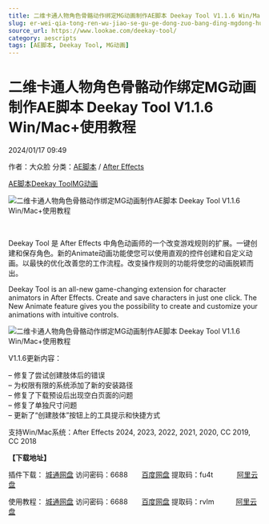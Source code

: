 ```yaml
---
title: 二维卡通人物角色骨骼动作绑定MG动画制作AE脚本 Deekay Tool V1.1.6 Win/Mac+使用教程
slug: er-wei-qia-tong-ren-wu-jiao-se-gu-ge-dong-zuo-bang-ding-mgdong-hua-zhi-zuo-aejiao-ben-deekay-tool-v1-1-6-win-mac-shi-yong-jiao-cheng
source_url: https://www.lookae.com/deekay-tool/
category: aescripts
tags: [AE脚本, Deekay Tool, MG动画]
---
```

# 二维卡通人物角色骨骼动作绑定MG动画制作AE脚本 Deekay Tool V1.1.6 Win/Mac+使用教程

2024/01/17 09:49

作者：大众脸
分类：[AE脚本](https://www.lookae.com/after-effects/aescripts/) / [After Effects](https://www.lookae.com/after-effects/)

[AE脚本](https://www.lookae.com/tag/ae%e8%84%9a%e6%9c%ac/)[Deekay Tool](https://www.lookae.com/tag/deekay-tool/)[MG动画](https://www.lookae.com/tag/mg%e5%8a%a8%e7%94%bb/)

![二维卡通人物角色骨骼动作绑定MG动画制作AE脚本 Deekay Tool V1.1.6 Win/Mac+使用教程](https://www.lookae.com/wp-content/uploads/2022/09/Deekay-Tool-.jpg "二维卡通人物角色骨骼动作绑定MG动画制作AE脚本 Deekay Tool V1.1.6 Win/Mac+使用教程-LookAE.com")

[﻿﻿﻿](https://cloud.video.taobao.com//play/u/705956171/p/1/e/6/t/1/379094493918.mp4)

Deekay Tool 是 After Effects 中角色动画师的一个改变游戏规则的扩展。一键创建和保存角色。新的Animate动画功能使您可以使用直观的控件创建和自定义动画。以最快的优化改善您的工作流程。改变操作规则的功能将使您的动画脱颖而出。

Deekay Tool is an all-new game-changing extension for character animators in After Effects. Create and save characters in just one click. The New Animate feature gives you the possibility to create and customize your animations with intuitive controls.

![二维卡通人物角色骨骼动作绑定MG动画制作AE脚本 Deekay Tool V1.1.6 Win/Mac+使用教程](https://img.alicdn.com/imgextra/i1/705956171/O1CN01zLJdPa1vSMu6WpgmO_!!705956171.jpg "二维卡通人物角色骨骼动作绑定MG动画制作AE脚本 Deekay Tool V1.1.6 Win/Mac+使用教程-LookAE.com")

V1.1.6更新内容：

– 修复了尝试创建肢体后的错误  
– 为权限有限的系统添加了新的安装路径  
– 修复了下载预设后出现空白页面的问题  
– 修复了单独尺寸问题  
– 更新了“创建肢体”按钮上的工具提示和快捷方式

支持Win/Mac系统：After Effects 2024, 2023, 2022, 2021, 2020, CC 2019, CC 2018

**【下载地址】**

插件下载： [城通网盘](https://url70.ctfile.com/f/2827370-1008911213-3bfcbf?p=4431) 访问密码：6688       [百度网盘](https://pan.baidu.com/s/1Zdu3giYjpeuwfN9I7CLriw?pwd=fu4t) 提取码：fu4t            [阿里云盘](https://www.alipan.com/s/dNVLP3ViShx)

使用教程： [城通网盘](https://url70.ctfile.com/f/2827370-685174775-2a861c?p=4431) 访问密码：6688       [百度网盘](https://pan.baidu.com/s/14l_s-8oyz0xnJu9crBlksg?pwd=rvlm) 提取码：rvlm           [阿里云盘](https://www.aliyundrive.com/s/zZcpJJkSVFK)
